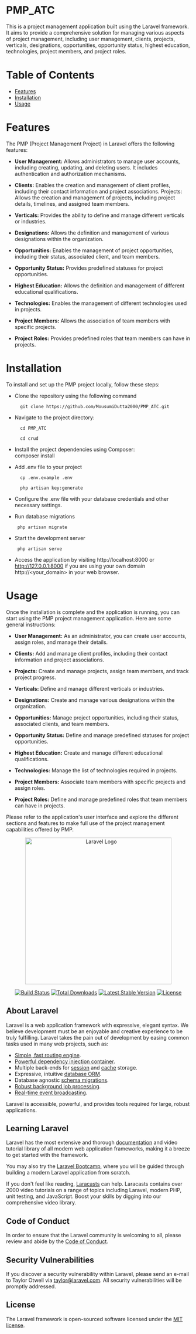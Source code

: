 # PMP_ATC

This is a project management application built using the Laravel framework. It aims to provide a comprehensive solution for managing various aspects of project management, including user management, clients, projects, verticals, designations, opportunities, opportunity status, highest education, technologies, project members, and project roles.

# Table of Contents

- [Features](#features)
- [Installation](#installation)
- [Usage](#usage)

# Features

The PMP (Project Management Project) in Laravel offers the following features:

* <b>User Management:</b> Allows administrators to manage user accounts, including creating, updating, and deleting users. It includes authentication and authorization mechanisms.
  
* <b>Clients:</b> Enables the creation and management of client profiles, including their contact information and project associations.
Projects: Allows the creation and management of projects, including project details, timelines, and assigned team members.

* <b>Verticals:</b> Provides the ability to define and manage different verticals or industries.
  
* <b>Designations:</b> Allows the definition and management of various designations within the organization.
  
* <b>Opportunities:</b> Enables the management of project opportunities, including their status, associated client, and team members.
  
* <b>Opportunity Status:</b> Provides predefined statuses for project opportunities.
  
* <b>Highest Education:</b> Allows the definition and management of different educational qualifications.
  
* <b>Technologies:</b> Enables the management of different technologies used in projects.
  
* <b>Project Members:</b> Allows the association of team members with specific projects.
  
* <b>Project Roles:</b> Provides predefined roles that team members can have in projects.

# Installation

To install and set up the PMP project locally, follow these steps:

* Clone the repository using the following command
  ```
    git clone https://github.com/MousumiDutta2000/PMP_ATC.git
  ```
  
* Navigate to the project directory:<br>
  ```
    cd PMP_ATC
  ```
  ```
    cd crud
  ```
  
* Install the project dependencies using Composer:<br>
   composer install

* Add .env file to your project
  ```
    cp .env.example .env
  ```
  ```
    php artisan key:generate
  ```
  
* Configure the .env file with your database credentials and other necessary settings.
  
* Run database migrations
  ```
   php artisan migrate
  ```
  
* Start the development server
  ```
   php artisan serve
  ```
  
* Access the application by visiting http://localhost:8000 or http://127.0.0.1:8000 if you are using your own domain http://<your_domain> in your web browser.

# Usage
  Once the installation is complete and the application is running, you can start using the PMP project management application. Here are 
  some general instructions:

* <b>User Management:</b> As an administrator, you can create user accounts, assign roles, and manage their details.
  
* <b>Clients:</b> Add and manage client profiles, including their contact information and project associations.
  
* <b>Projects:</b> Create and manage projects, assign team members, and track project progress.
  
* <b>Verticals:</b> Define and manage different verticals or industries.
  
* <b>Designations:</b> Create and manage various designations within the organization.
  
* <b>Opportunities:</b> Manage project opportunities, including their status, associated clients, and team members.
  
* <b>Opportunity Status:</b> Define and manage predefined statuses for project opportunities.
  
* <b>Highest Education:</b> Create and manage different educational qualifications.
  
* <b>Technologies:</b> Manage the list of technologies required in projects.
  
* <b>Project Members:</b> Associate team members with specific projects and assign roles.
  
* <b>Project Roles:</b> Define and manage predefined roles that team members can have in projects.
  
Please refer to the application's user interface and explore the different sections and features to make full use of the project management capabilities offered by PMP.








 <p align="center"><a href="https://laravel.com" target="_blank"><img src="https://raw.githubusercontent.com/laravel/art/master/logo-lockup/5%20SVG/2%20CMYK/1%20Full%20Color/laravel-logolockup-cmyk-red.svg" width="400" alt="Laravel Logo"></a></p>

<p align="center">
<a href="https://github.com/laravel/framework/actions"><img src="https://github.com/laravel/framework/workflows/tests/badge.svg" alt="Build Status"></a>
<a href="https://packagist.org/packages/laravel/framework"><img src="https://img.shields.io/packagist/dt/laravel/framework" alt="Total Downloads"></a>
<a href="https://packagist.org/packages/laravel/framework"><img src="https://img.shields.io/packagist/v/laravel/framework" alt="Latest Stable Version"></a>
<a href="https://packagist.org/packages/laravel/framework"><img src="https://img.shields.io/packagist/l/laravel/framework" alt="License"></a>
</p>

## About Laravel

Laravel is a web application framework with expressive, elegant syntax. We believe development must be an enjoyable and creative experience to be truly fulfilling. Laravel takes the pain out of development by easing common tasks used in many web projects, such as:

- [Simple, fast routing engine](https://laravel.com/docs/routing).
- [Powerful dependency injection container](https://laravel.com/docs/container).
- Multiple back-ends for [session](https://laravel.com/docs/session) and [cache](https://laravel.com/docs/cache) storage.
- Expressive, intuitive [database ORM](https://laravel.com/docs/eloquent).
- Database agnostic [schema migrations](https://laravel.com/docs/migrations).
- [Robust background job processing](https://laravel.com/docs/queues).
- [Real-time event broadcasting](https://laravel.com/docs/broadcasting).

Laravel is accessible, powerful, and provides tools required for large, robust applications.

## Learning Laravel

Laravel has the most extensive and thorough [documentation](https://laravel.com/docs) and video tutorial library of all modern web application frameworks, making it a breeze to get started with the framework.

You may also try the [Laravel Bootcamp](https://bootcamp.laravel.com), where you will be guided through building a modern Laravel application from scratch.

If you don't feel like reading, [Laracasts](https://laracasts.com) can help. Laracasts contains over 2000 video tutorials on a range of topics including Laravel, modern PHP, unit testing, and JavaScript. Boost your skills by digging into our comprehensive video library.

## Code of Conduct

In order to ensure that the Laravel community is welcoming to all, please review and abide by the [Code of Conduct](https://laravel.com/docs/contributions#code-of-conduct).

## Security Vulnerabilities

If you discover a security vulnerability within Laravel, please send an e-mail to Taylor Otwell via [taylor@laravel.com](mailto:taylor@laravel.com). All security vulnerabilities will be promptly addressed.

## License

The Laravel framework is open-sourced software licensed under the [MIT license](https://opensource.org/licenses/MIT).



  
